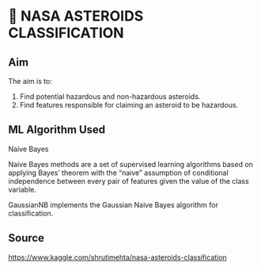 # 🌠 NASA ASTEROIDS CLASSIFICATION

## Aim

The aim is to:
1. Find potential hazardous and non-hazardous asteroids.
2. Find features responsible for claiming an asteroid to be hazardous.

## ML Algorithm Used

Naive Bayes

Naive Bayes methods are a set of supervised learning algorithms based on applying Bayes’ theorem with the “naive” assumption of conditional independence between every pair of features given the value of the class variable.

GaussianNB implements the Gaussian Naive Bayes algorithm for classification.

## Source

https://www.kaggle.com/shrutimehta/nasa-asteroids-classification
